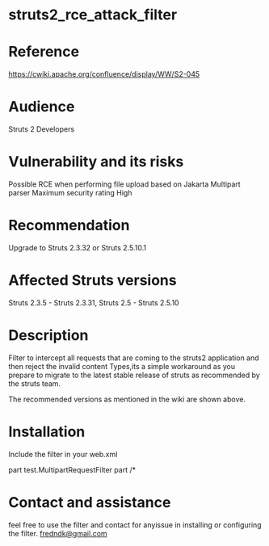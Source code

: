# struts2_rce_attack_filter 

# Reference
https://cwiki.apache.org/confluence/display/WW/S2-045

# Audience
Struts 2 Developers


# Vulnerability and its risks

Possible RCE when performing file upload based on Jakarta Multipart parser
Maximum security rating High

# Recommendation

Upgrade to Struts 2.3.32 or Struts 2.5.10.1

# Affected Struts versions
Struts 2.3.5 - Struts 2.3.31, Struts 2.5 - Struts 2.5.10

# Description

Filter to intercept all requests that are coming to the struts2 application and then reject the invalid content Types,its a simple workaround as you prepare to migrate to the latest stable release of struts as recommended by the struts team.

The recommended versions as mentioned in the wiki are shown above.

# Installation

Include the filter in your web.xml 

 <filter>
    <filter-name>part</filter-name>
    <filter-class>test.MultipartRequestFilter</filter-class>
  </filter>

  <filter-mapping>
   <filter-name>part</filter-name>
    <url-pattern>/*</url-pattern>
 </filter-mapping>


# Contact and assistance
  feel free to use the filter and contact for anyissue in installing or configuring the filter.
  fredndk@gmail.com


